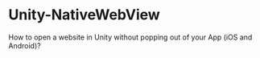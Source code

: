 Unity-NativeWebView
===================

How to open a website in Unity without popping out of your App (iOS and Android)?
